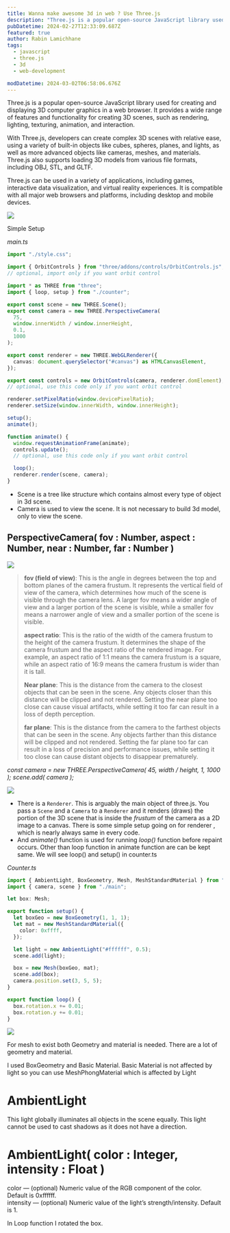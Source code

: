 ```yaml
---
title: Wanna make awesome 3d in web ? Use Three.js
description: "Three.js is a popular open-source JavaScript library used for creating and displaying 3D computer graphics in a web browser. It provides a wide range of features and functionality for creating 3D scenes, such as rendering, lighting, texturing, animation, and interaction."
pubDatetime: 2024-02-27T12:33:09.687Z
featured: true
author: Rabin Lamichhane
tags:
  - javascript
  - three.js
  - 3d
  - web-development

modDatetime: 2024-03-02T06:58:06.676Z
---
```


<!--StartFragment-->

Three.js is a popular open-source JavaScript library used for creating and displaying 3D computer graphics in a web browser. It provides a wide range of features and functionality for creating 3D scenes, such as rendering, lighting, texturing, animation, and interaction.

With Three.js, developers can create complex 3D scenes with relative ease, using a variety of built-in objects like cubes, spheres, planes, and lights, as well as more advanced objects like cameras, meshes, and materials. Three.js also supports loading 3D models from various file formats, including OBJ, STL, and GLTF.

Three.js can be used in a variety of applications, including games, interactive data visualization, and virtual reality experiences. It is compatible with all major web browsers and platforms, including desktop and mobile devices.

![](https://miro.medium.com/v2/resize:fit:700/1*3A9pCiR9XVCLCBmSceQL0w.png)

Simple Setup

_main.ts_

```typescript
import "./style.css";

import { OrbitControls } from "three/addons/controls/OrbitControls.js";
// optional, import only if you want orbit control

import * as THREE from "three";
import { loop, setup } from "./counter";

export const scene = new THREE.Scene();
export const camera = new THREE.PerspectiveCamera(
  75,
  window.innerWidth / window.innerHeight,
  0.1,
  1000
);

export const renderer = new THREE.WebGLRenderer({
  canvas: document.querySelector("#canvas") as HTMLCanvasElement,
});

export const controls = new OrbitControls(camera, renderer.domElement);
// optional, use this code only if you want orbit control

renderer.setPixelRatio(window.devicePixelRatio);
renderer.setSize(window.innerWidth, window.innerHeight);

setup();
animate();

function animate() {
  window.requestAnimationFrame(animate);
  controls.update();
  // optional, use this code only if you want orbit control

  loop();
  renderer.render(scene, camera);
}
```

- Scene is a tree like structure which contains almost every type of object in 3d scene.
- Camera is used to view the scene. It is not necessary to build 3d model, only to view the scene.

## PerspectiveCamera( fov : Number, aspect : Number, near : Number, far : Number )

![](https://miro.medium.com/v2/resize:fit:500/1*lDBObnqlSVruDwb7sd3Ahw.png)

> **fov (field of view)**: This is the angle in degrees between the top and bottom planes of the camera frustum. It represents the vertical field of view of the camera, which determines how much of the scene is visible through the camera lens. A larger fov means a wider angle of view and a larger portion of the scene is visible, while a smaller fov means a narrower angle of view and a smaller portion of the scene is visible.
>
> **aspect ratio**: This is the ratio of the width of the camera frustum to the height of the camera frustum. It determines the shape of the camera frustum and the aspect ratio of the rendered image. For example, an aspect ratio of 1:1 means the camera frustum is a square, while an aspect ratio of 16:9 means the camera frustum is wider than it is tall.
>
> **Near plane**: This is the distance from the camera to the closest objects that can be seen in the scene. Any objects closer than this distance will be clipped and not rendered. Setting the near plane too close can cause visual artifacts, while setting it too far can result in a loss of depth perception.
>
> **far plane**: This is the distance from the camera to the farthest objects that can be seen in the scene. Any objects farther than this distance will be clipped and not rendered. Setting the far plane too far can result in a loss of precision and performance issues, while setting it too close can cause distant objects to disappear prematurely.

_const camera = new THREE.PerspectiveCamera( 45, width / height, 1, 1000 ); scene.add( camera );_

![](https://miro.medium.com/v2/resize:fit:700/0*ZJzwzQgE861heAH7.png)

- There is a `Renderer`. This is arguably the main object of three.js. You pass a `Scene` and a `Camera` to a `Renderer` and it renders (draws) the portion of the 3D scene that is inside the *frustum* of the camera as a 2D image to a canvas. There is some simple setup going on for renderer , which is nearly always same in every code.
- And *animate()* function is used for running *loop()* function before repaint occurs. Other than loop function in animate function are can be kept same. We will see loop() and setup() in counter.ts

_Counter.ts_

```typescript
import { AmbientLight, BoxGeometry, Mesh, MeshStandardMaterial } from "three";
import { camera, scene } from "./main";

let box: Mesh;

export function setup() {
  let boxGeo = new BoxGeometry(1, 1, 1);
  let mat = new MeshStandardMaterial({
    color: 0xffff,
  });

  let light = new AmbientLight("#ffffff", 0.5);
  scene.add(light);

  box = new Mesh(boxGeo, mat);
  scene.add(box);
  camera.position.set(3, 5, 5);
}

export function loop() {
  box.rotation.x += 0.01;
  box.rotation.y += 0.01;
}
```

![](https://miro.medium.com/v2/resize:fit:500/1*9gcFfsMgYy6Omlncp9JJWg.png)

For mesh to exist both Geometry and material is needed. There are a lot of geometry and material.

I used BoxGeometry and Basic Material. Basic Material is not affected by light so you can use MeshPhongMaterial which is affected by Light

# AmbientLight

This light globally illuminates all objects in the scene equally. This light cannot be used to cast shadows as it does not have a direction.

# AmbientLight( color : Integer, intensity : Float )

color — (optional) Numeric value of the RGB component of the color. Default is 0xffffff.\
intensity — (optional) Numeric value of the light’s strength/intensity. Default is 1.

In Loop function I rotated the box.

<!--EndFragment-->
